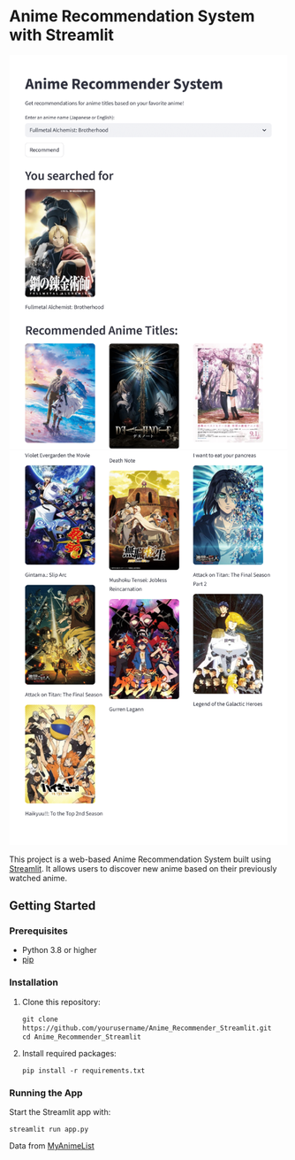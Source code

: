 # Anime Recommendation System with Streamlit

![Anime Recommender Screenshot](images/Streamlit-1.png)
![Anime Recommender Screenshot](images/Streamlit-2.png)

This project is a web-based Anime Recommendation System built using [Streamlit](https://streamlit.io/). It allows users to discover new anime based on their previously watched anime.


## Getting Started

### Prerequisites

- Python 3.8 or higher
- [pip](https://pip.pypa.io/en/stable/)

### Installation

1. Clone this repository:
    ```
    git clone https://github.com/yourusername/Anime_Recommender_Streamlit.git
    cd Anime_Recommender_Streamlit
    ```

2. Install required packages:
    ```
    pip install -r requirements.txt
    ```

### Running the App

Start the Streamlit app with:
```
streamlit run app.py
```

Data from [MyAnimeList](https://myanimelist.net/)